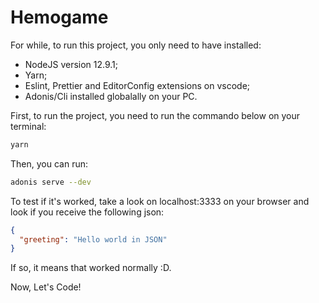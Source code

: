 # Hemogame

For while, to run this project, you only need to have installed:

- NodeJS version 12.9.1;
- Yarn;
- Eslint, Prettier and EditorConfig extensions on vscode;
- Adonis/Cli installed globalally on your PC.

First, to run the project, you need to run the commando below on your terminal:

```sh
yarn
```

Then, you can run:

```sh
adonis serve --dev
```

To test if it's worked, take a look on localhost:3333 on your browser and look if you receive the following json:

```json
{
  "greeting": "Hello world in JSON"
}
```

If so, it means that worked normally :D.

Now, Let's Code!
